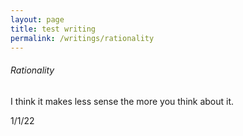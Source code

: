 ```yaml
---
layout: page
title: test writing
permalink: /writings/rationality
---
```


###### Rationality

I think it makes less sense the more you think about it.






1/1/22